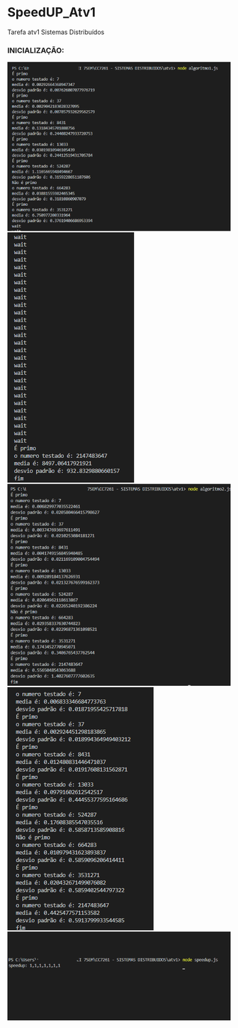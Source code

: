 # SpeedUP_Atv1
Tarefa atv1 Sistemas Distribuídos


<h3>INICIALIZAÇÃO: </h3>

<img src="https://github.com/victor-m302/SpeedUP_Atv1/blob/main/assets/1.PNG?raw=true"/>

<img src="https://github.com/victor-m302/SpeedUP_Atv1/blob/main/assets/2.PNG?raw=true"/>

<img src="https://github.com/victor-m302/SpeedUP_Atv1/blob/main/assets/algo2.PNG?raw=true"/>

<img src="https://github.com/victor-m302/SpeedUP_Atv1/blob/main/assets/algo3.PNG?raw=true"/>

<img src="https://github.com/victor-m302/SpeedUP_Atv1/blob/main/assets/speedup.PNG?raw=true"/>

